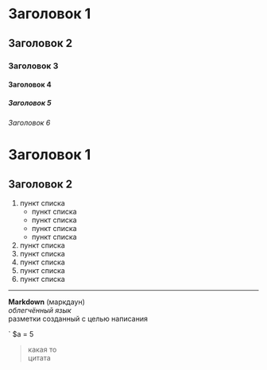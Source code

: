 # Заголовок 1
## Заголовок 2
### Заголовок 3
#### Заголовок 4
##### Заголовок 5
###### Заголовок 6

Заголовок 1
=

Заголовок 2
-
1. пункт списка 
    * пункт списка 
    * пункт списка 
    * пункт списка 
    * пункт списка 
2. пункт списка 
3. пункт списка 
4. пункт списка 
5. пункт списка 
6. пункт списка

***
**Markdown** (маркдаун)  
_облегчённый язык_  
разметки созданный с целью написания      

`
$a = 5

>какая то  
цитата
